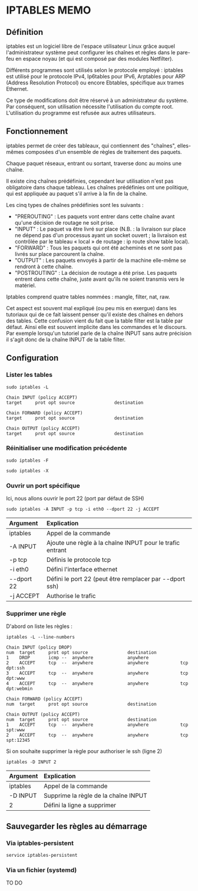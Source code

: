 # IPTABLES MEMO

## Définition
iptables est un logiciel libre de l'espace utilisateur Linux grâce auquel l'administrateur système peut configurer les chaînes et règles dans le pare-feu en espace noyau (et qui est composé par des modules Netfilter).

Différents programmes sont utilisés selon le protocole employé : iptables est utilisé pour le protocole IPv4, Ip6tables pour IPv6, Arptables pour ARP (Address Resolution Protocol) ou encore Ebtables, spécifique aux trames Ethernet.

Ce type de modifications doit être réservé à un administrateur du système. Par conséquent, son utilisation nécessite l'utilisation du compte root. L'utilisation du programme est refusée aux autres utilisateurs.

## Fonctionnement
iptables permet de créer des tableaux, qui contiennent des "chaînes", elles-mêmes composées d'un ensemble de règles de traitement des paquets.

Chaque paquet réseaux, entrant ou sortant, traverse donc au moins une chaîne.

Il existe cinq chaînes prédéfinies, cependant leur utilisation n'est pas obligatoire dans chaque tableau. Les chaînes prédéfinies ont une politique, qui est appliquée au paquet s'il arrive à la fin de la chaîne.

Les cinq types de chaînes prédéfinies sont les suivants : 
* "PREROUTING" : Les paquets vont entrer dans cette chaîne avant qu'une décision de routage ne soit prise.
* "INPUT" : Le paquet va être livré sur place (N.B. : la livraison sur place ne dépend pas d'un processus ayant un socket ouvert ; la livraison est contrôlée par le tableau « local » de routage : ip route show table local).
* "FORWARD" : Tous les paquets qui ont été acheminés et ne sont pas livrés sur place parcourent la chaîne.
* "OUTPUT" : Les paquets envoyés à partir de la machine elle-même se rendront à cette chaîne.
* "POSTROUTING" : La décision de routage a été prise. Les paquets entrent dans cette chaîne, juste avant qu'ils ne soient transmis vers le matériel.

Iptables comprend quatre tables nommées : mangle, filter, nat, raw.

Cet aspect est souvent mal expliqué (ou peu mis en exergue) dans les tutoriaux qui de ce fait laissent penser qu'il existe des chaînes en dehors des tables. Cette confusion vient du fait que la table filter est la table par défaut. Ainsi elle est souvent implicite dans les commandes et le discours. Par exemple lorsqu'un tutoriel parle de la chaîne INPUT sans autre précision il s'agit donc de la chaîne INPUT de la table filter. 

## Configuration
### Lister les tables
```shell
sudo iptables -L
```
```shell
Chain INPUT (policy ACCEPT)
target     prot opt source               destination         

Chain FORWARD (policy ACCEPT)
target     prot opt source               destination         

Chain OUTPUT (policy ACCEPT)
target     prot opt source               destination
```

### Réinitialiser une modification précédente
```shell
sudo iptables -F
```
```shell
sudo iptables -X
```

### Ouvrir un port spécifique
Ici, nous allons ouvrir le port 22 (port par défaut de SSH)
```shell
sudo iptables -A INPUT -p tcp -i eth0 --dport 22 -j ACCEPT
```
| Argument | Explication          |
| :--------------- |:---------------|
| iptables  | Appel de la commande  |
| -A INPUT | Ajoute une règle à la chaîne INPUT pour le trafic entrant   |
| -p tcp | Définis le protocole tcp |
| -i eth0  | Défini l'interface ethernet |
| --dport 22 | Défini le port 22 (peut être remplacer par --dport ssh) |
| -j ACCEPT | Authorise le trafic |

### Supprimer une règle
D'abord on liste les règles :
```shell
iptables -L --line-numbers
```
```shell
Chain INPUT (policy DROP)
num  target     prot opt source               destination
1    DROP       icmp --  anywhere             anywhere
2    ACCEPT     tcp  --  anywhere             anywhere            tcp dpt:ssh
3    ACCEPT     tcp  --  anywhere             anywhere            tcp dpt:www
4    ACCEPT     tcp  --  anywhere             anywhere            tcp dpt:webmin

Chain FORWARD (policy ACCEPT)
num  target     prot opt source               destination

Chain OUTPUT (policy ACCEPT)
num  target     prot opt source               destination
1    ACCEPT     tcp  --  anywhere             anywhere            tcp spt:www
2    ACCEPT     tcp  --  anywhere             anywhere            tcp spt:12345
```

Si on souhaite supprimer la règle pour authoriser le ssh (ligne 2)
```shell
iptables -D INPUT 2
```
| Argument | Explication          |
| :--------------- |:---------------|
| iptables  | Appel de la commande  |
| -D INPUT | Supprime la règle de la chaîne INPUT |
| 2  | Défini la ligne a supprimer |

## Sauvegarder les règles au démarrage

### Via iptables-persistent

```shell
service iptables-persistent
```

### Via un fichier (systemd)

TO DO